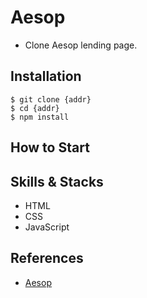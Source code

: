 # Aesop

- Clone Aesop lending page.

## Installation

```shell
$ git clone {addr}
$ cd {addr}
$ npm install
```

## How to Start

## Skills & Stacks

- HTML
- CSS
- JavaScript

## References

- [Aesop](https://www.aesop.com/kr/)

